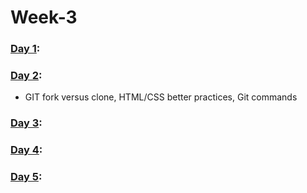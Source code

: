 # Week-3

### [Day 1](https://github.com/freecodingbootcamp/Week-3/tree/master/Day-1):

### [Day 2](https://github.com/freecodingbootcamp/Week-3/tree/master/Day-2):

- GIT fork versus clone, HTML/CSS better practices, Git commands

### [Day 3](https://github.com/freecodingbootcamp/Week-3/tree/master/Day-3):

### [Day 4](https://github.com/freecodingbootcamp/Week-3/tree/master/Day-4):

### [Day 5](https://github.com/freecodingbootcamp/Week-3/tree/master/Day-5):
